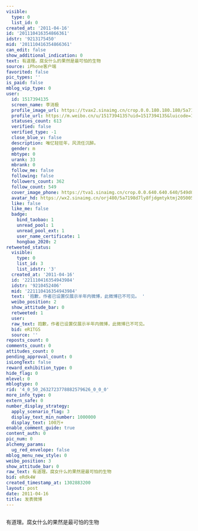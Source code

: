 ```yaml
---
visible:
  type: 0
  list_id: 0
created_at: '2011-04-16'
id: '201110416354866361'
idstr: '9213175450'
mid: '201110416354866361'
can_edit: false
show_additional_indication: 0
text: 有道理。腐女什么的果然是最可怕的生物
source: iPhone客户端
favorited: false
pic_types: ''
is_paid: false
mblog_vip_type: 0
user:
  id: 1517394135
  screen_name: 李消极
  profile_image_url: https://tvax2.sinaimg.cn/crop.0.0.180.180.180/5a7198d7ly8fjdgmtyktmj20500500so.jpg?KID=imgbed,tva&Expires=1606400114&ssig=zkF1gjcH9V
  profile_url: https://m.weibo.cn/u/1517394135?uid=1517394135&luicode=10000011&lfid=2304131517394135_-_WEIBO_SECOND_PROFILE_WEIBO
  statuses_count: 613
  verified: false
  verified_type: -1
  close_blue_v: false
  description: 唯忆轻狂年，风流任沉醉。
  gender: m
  mbtype: 0
  urank: 33
  mbrank: 0
  follow_me: false
  following: false
  followers_count: 362
  follow_count: 549
  cover_image_phone: https://tva1.sinaimg.cn/crop.0.0.640.640.640/549d0121tw1egm1kjly3jj20hs0hsq4f.jpg
  avatar_hd: https://wx2.sinaimg.cn/orj480/5a7198d7ly8fjdgmtyktmj20500500so.jpg
  like: false
  like_me: false
  badge:
    bind_taobao: 1
    unread_pool: 1
    unread_pool_ext: 1
    user_name_certificate: 1
    hongbao_2020: 2
retweeted_status:
  visible:
    type: 0
    list_id: 3
    list_idstr: '3'
  created_at: '2011-04-16'
  id: '221110416354943984'
  idstr: '9210452406'
  mid: '221110416354943984'
  text: '抱歉，作者已设置仅展示半年内微博，此微博已不可见。 '
  weibo_position: 2
  show_attitude_bar: 0
  retweeted: 1
  user:
  raw_text: 抱歉，作者已设置仅展示半年内微博，此微博已不可见。 ​​​
  bid: eR1TGS
  source: ''
reposts_count: 0
comments_count: 0
attitudes_count: 0
pending_approval_count: 0
isLongText: false
reward_exhibition_type: 0
hide_flag: 0
mlevel: 0
mblogtype: 0
rid: '4_0_50_2632723778882579626_0_0_0'
more_info_type: 0
extern_safe: 0
number_display_strategy:
  apply_scenario_flag: 3
  display_text_min_number: 1000000
  display_text: 100万+
enable_comment_guide: true
content_auth: 0
pic_num: 0
alchemy_params:
  ug_red_envelope: false
mblog_menu_new_style: 0
weibo_position: 3
show_attitude_bar: 0
raw_text: 有道理。腐女什么的果然是最可怕的生物
bid: eRdk4W
created_timestamp_at: 1302883200
layout: post
date: 2011-04-16
title: 发表微博
---
```


![]()

有道理。腐女什么的果然是最可怕的生物

